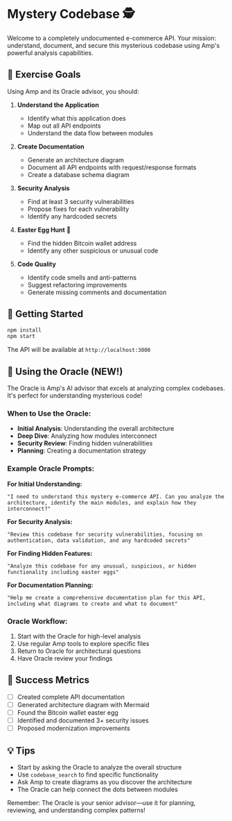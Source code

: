 # Mystery Codebase 🕵️

Welcome to a completely undocumented e-commerce API. Your mission: understand, document, and secure this mysterious codebase using Amp's powerful analysis capabilities.

## 🎯 Exercise Goals

Using Amp and its Oracle advisor, you should:

1. **Understand the Application**
   - Identify what this application does
   - Map out all API endpoints
   - Understand the data flow between modules

2. **Create Documentation**
   - Generate an architecture diagram
   - Document all API endpoints with request/response formats
   - Create a database schema diagram

3. **Security Analysis**
   - Find at least 3 security vulnerabilities
   - Propose fixes for each vulnerability
   - Identify any hardcoded secrets

4. **Easter Egg Hunt** 🥚
   - Find the hidden Bitcoin wallet address
   - Identify any other suspicious or unusual code

5. **Code Quality**
   - Identify code smells and anti-patterns
   - Suggest refactoring improvements
   - Generate missing comments and documentation

## 🚀 Getting Started

```bash
npm install
npm start
```

The API will be available at `http://localhost:3000`

## 🧙 Using the Oracle (NEW!)

The Oracle is Amp's AI advisor that excels at analyzing complex codebases. It's perfect for understanding mysterious code!

### When to Use the Oracle:
- **Initial Analysis**: Understanding the overall architecture
- **Deep Dive**: Analyzing how modules interconnect
- **Security Review**: Finding hidden vulnerabilities
- **Planning**: Creating a documentation strategy

### Example Oracle Prompts:

**For Initial Understanding:**
```
"I need to understand this mystery e-commerce API. Can you analyze the architecture, identify the main modules, and explain how they interconnect?"
```

**For Security Analysis:**
```
"Review this codebase for security vulnerabilities, focusing on authentication, data validation, and any hardcoded secrets"
```

**For Finding Hidden Features:**
```
"Analyze this codebase for any unusual, suspicious, or hidden functionality including easter eggs"
```

**For Documentation Planning:**
```
"Help me create a comprehensive documentation plan for this API, including what diagrams to create and what to document"
```

### Oracle Workflow:
1. Start with the Oracle for high-level analysis
2. Use regular Amp tools to explore specific files
3. Return to Oracle for architectural questions
4. Have Oracle review your findings

## 📝 Success Metrics

- [ ] Created complete API documentation
- [ ] Generated architecture diagram with Mermaid
- [ ] Found the Bitcoin wallet easter egg
- [ ] Identified and documented 3+ security issues
- [ ] Proposed modernization improvements

## 💡 Tips

- Start by asking the Oracle to analyze the overall structure
- Use `codebase_search` to find specific functionality
- Ask Amp to create diagrams as you discover the architecture
- The Oracle can help connect the dots between modules

Remember: The Oracle is your senior advisor—use it for planning, reviewing, and understanding complex patterns!
